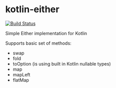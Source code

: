# kotlin-either

[![Build Status](https://travis-ci.org/paralainer/kotlin-either.svg?branch=master)](https://travis-ci.org/paralainer/kotlin-either)

Simple Either implementation for Kotlin

Supports basic set of methods:
* swap
* fold
* toOption (is using built in Kotlin nullable types)
* map
* mapLeft
* flatMap
